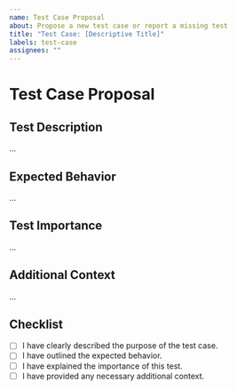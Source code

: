 ```yaml
---
name: Test Case Proposal
about: Propose a new test case or report a missing test
title: "Test Case: [Descriptive Title]"
labels: test-case
assignees: ""
---
```


# Test Case Proposal

## Test Description

<!-- A clear and concise description of what the test should cover. -->

...

## Expected Behavior

<!-- What behavior should be verified by this test? -->

...

## Test Importance

<!-- Why is this test important? -->

...

## Additional Context

<!-- Any additional information or context about the proposed test. -->

...

## Checklist

- [ ] I have clearly described the purpose of the test case.
- [ ] I have outlined the expected behavior.
- [ ] I have explained the importance of this test.
- [ ] I have provided any necessary additional context.
